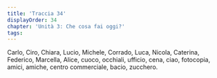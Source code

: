 ```yaml
---
title: 'Traccia 34'
displayOrder: 34
chapter: 'Unità 3: Che cosa fai oggi?'
tags:
---
```


Carlo, Ciro, Chiara, Lucio, Michele, Corrado, Luca, Nicola, Caterina, Federico, Marcella, Alice, cuoco, occhiali, ufficio, cena, ciao, fotocopia, amici, amiche, centro commerciale, bacio, zucchero.
